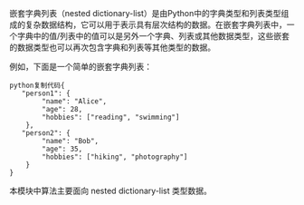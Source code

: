 嵌套字典列表（nested dictionary-list）是由Python中的字典类型和列表类型组成的复杂数据结构，它可以用于表示具有层次结构的数据。在嵌套字典列表中，一个字典中的值/列表中的值可以是另外一个字典、列表或其他数据类型，这些嵌套的数据类型也可以再次包含字典和列表等其他类型的数据。

例如，下面是一个简单的嵌套字典列表：

```
python复制代码{
   "person1": {
        "name": "Alice",
        "age": 28,
        "hobbies": ["reading", "swimming"]
    },
   "person2": {
        "name": "Bob",
        "age": 35,
        "hobbies": ["hiking", "photography"]
    }
}
```

本模块中算法主要面向 nested dictionary-list 类型数据。 
